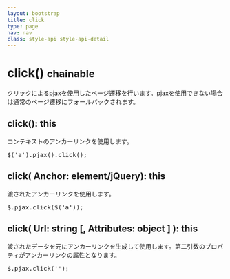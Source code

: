 ```yaml
---
layout: bootstrap
title: click
type: page
nav: nav
class: style-api style-api-detail
---
```


# click() <small><span class="label label-info">chainable</span></small>
クリックによるpjaxを使用したページ遷移を行います。pjaxを使用できない場合は通常のページ遷移にフォールバックされます。

## click(): this
コンテキストのアンカーリンクを使用します。

<pre class="sh brush: js;">
$('a').pjax().click();
</pre>

## click( Anchor: element/jQuery): this
渡されたアンカーリンクを使用します。

<pre class="sh brush: js;">
$.pjax.click($('a'));
</pre>

## click( Url: string [, Attributes: object ] ): this
渡されたデータを元にアンカーリンクを生成して使用します。第二引数のプロパティがアンカーリンクの属性となります。

<pre class="sh brush: js;">
$.pjax.click('');
</pre>

